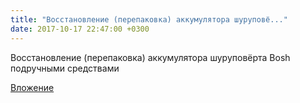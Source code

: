```yaml
---
title: "Восстановление (перепаковка) аккумулятора шуруповё..."
date: 2017-10-17 22:47:00 +0300
---
```


Восстановление (перепаковка) аккумулятора шуруповёрта Bosh   подручными средствами

[Вложение](https://vk.com/video41076938_456239261)
